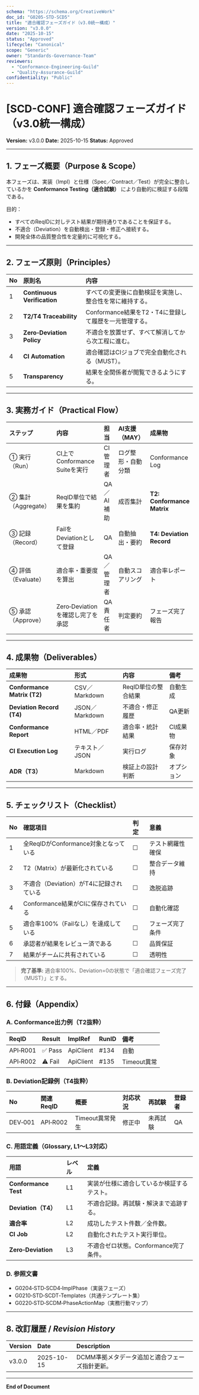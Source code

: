 ```yaml
---
schema: "https://schema.org/CreativeWork"
doc_id: "G0205-STD-SCD5"
title: "適合確認フェーズガイド（v3.0統一構成）"
version: "v3.0.0"
date: "2025-10-15"
status: "Approved"
lifecycle: "Canonical"
scope: "Generic"
owner: "Standards-Governance-Team"
reviewers:
  - "Conformance-Engineering-Guild"
  - "Quality-Assurance-Guild"
confidentiality: "Public"
---
```


# [SCD-CONF] 適合確認フェーズガイド（v3.0統一構成）

**Version:** v3.0.0
**Date:** 2025-10-15
**Status:** Approved

---

## 1. フェーズ概要（Purpose & Scope）

本フェーズは、実装（Impl）と仕様（Spec／Contract／Test）が完全に整合しているかを
**Conformance Testing（適合試験）** により自動的に検証する段階である。

目的：
- すべてのReqIDに対しテスト結果が期待通りであることを保証する。
- 不適合（Deviation）を自動検出・登録・修正へ接続する。
- 開発全体の品質整合性を定量的に可視化する。

---

## 2. フェーズ原則（Principles）

| No | 原則名 | 内容 |
|:--|:--|:--|
| 1 | **Continuous Verification** | すべての変更後に自動検証を実施し、整合性を常に維持する。 |
| 2 | **T2/T4 Traceability** | Conformance結果をT2・T4に登録して履歴を一元管理する。 |
| 3 | **Zero‑Deviation Policy** | 不適合を放置せず、すべて解消してから次工程に進む。 |
| 4 | **CI Automation** | 適合確認はCIジョブで完全自動化される（MUST）。 |
| 5 | **Transparency** | 結果を全関係者が閲覧できるようにする。 |

---

## 3. 実務ガイド（Practical Flow）

| ステップ | 内容 | 担当 | AI支援（MAY） | 成果物 |
|:--|:--|:--|:--|:--|
| ① 実行（Run） | CI上でConformance Suiteを実行 | CI管理者 | ログ整形・自動分類 | Conformance Log |
| ② 集計（Aggregate） | ReqID単位で結果を集約 | QA／AI補助 | 成否集計 | **T2: Conformance Matrix** |
| ③ 記録（Record） | FailをDeviationとして登録 | QA | 自動抽出・要約 | **T4: Deviation Record** |
| ④ 評価（Evaluate） | 適合率・重要度を算出 | QA／管理者 | 自動スコアリング | 適合率レポート |
| ⑤ 承認（Approve） | Zero‑Deviationを確認し完了を承認 | QA責任者 | 判定要約 | フェーズ完了報告 |

---

## 4. 成果物（Deliverables）

| 成果物 | 形式 | 内容 | 備考 |
|:--|:--|:--|:--|
| **Conformance Matrix (T2)** | CSV／Markdown | ReqID単位の整合結果 | 自動生成 |
| **Deviation Record (T4)** | JSON／Markdown | 不適合・修正履歴 | QA更新 |
| **Conformance Report** | HTML／PDF | 適合率・統計結果 | CI成果物 |
| **CI Execution Log** | テキスト／JSON | 実行ログ | 保存対象 |
| **ADR（T3）** | Markdown | 検証上の設計判断 | オプション |

---

## 5. チェックリスト（Checklist）

| No | 確認項目 | 判定 | 意義 |
|:--|:--|:--|:--|
| 1 | 全ReqIDがConformance対象となっている | ☐ | テスト網羅性確保 |
| 2 | T2（Matrix）が最新化されている | ☐ | 整合データ維持 |
| 3 | 不適合（Deviation）がT4に記録されている | ☐ | 逸脱追跡 |
| 4 | Conformance結果がCIに保存されている | ☐ | 自動化確認 |
| 5 | 適合率100%（Failなし）を達成している | ☐ | フェーズ完了条件 |
| 6 | 承認者が結果をレビュー済である | ☐ | 品質保証 |
| 7 | 結果がチームに共有されている | ☐ | 透明性 |

> **完了基準:** 適合率100%、Deviation=0の状態で「適合確認フェーズ完了（MUST）」とする。

---

## 6. 付録（Appendix）

### A. Conformance出力例（T2抜粋）
| ReqID | Result | ImplRef | RunID | 備考 |
|:--|:--|:--|:--|:--|
| API‑R001 | ✅ Pass | ApiClient | #134 | 自動 |
| API‑R002 | ⚠️ Fail | ApiClient | #135 | Timeout異常 |

### B. Deviation記録例（T4抜粋）
| No | 関連ReqID | 概要 | 対応状況 | 再試験 | 登録者 |
|:--|:--|:--|:--|:--|:--|
| DEV‑001 | API‑R002 | Timeout異常発生 | 修正中 | 未再試験 | QA |

### C. 用語定義（Glossary, L1〜L3対応）
| 用語 | レベル | 定義 |
|:--|:--|:--|
| **Conformance Test** | L1 | 実装が仕様に適合しているか検証するテスト。 |
| **Deviation（T4）** | L1 | 不適合記録。再試験・解決まで追跡する。 |
| **適合率** | L2 | 成功したテスト件数／全件数。 |
| **CI Job** | L2 | 自動化されたテスト実行単位。 |
| **Zero‑Deviation** | L3 | 不適合ゼロ状態。Conformance完了条件。 |

### D. 参照文書
- G0204‑STD‑SCD4‑ImplPhase（実装フェーズ）
- G0210‑STD‑SCDT‑Templates（共通テンプレート集）
- G0220‑STD‑SCDM‑PhaseActionMap（実務行動マップ）

---

## 8. 改訂履歴 / *Revision History*

| Version | Date | Description |
|:--|:--|:--|
| v3.0.0 | 2025-10-15 | DCMM準拠メタデータ追加と適合フェーズ指針更新。 |

---

**End of Document**
